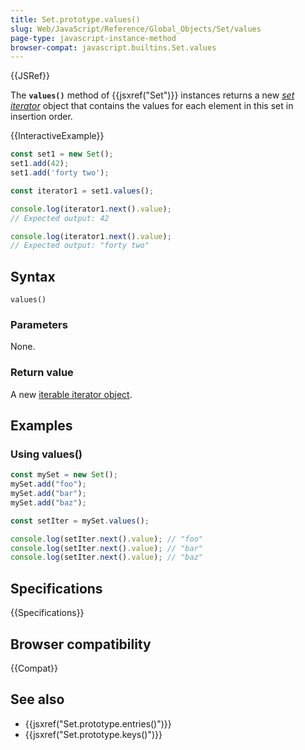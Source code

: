```yaml
---
title: Set.prototype.values()
slug: Web/JavaScript/Reference/Global_Objects/Set/values
page-type: javascript-instance-method
browser-compat: javascript.builtins.Set.values
---
```


{{JSRef}}

The **`values()`** method of {{jsxref("Set")}} instances returns a new _[set iterator](/en-US/docs/Web/JavaScript/Reference/Global_Objects/Iterator)_ object that contains the values for each element in this set in insertion order.

{{InteractiveExample}}

```js interactive-example
const set1 = new Set();
set1.add(42);
set1.add('forty two');

const iterator1 = set1.values();

console.log(iterator1.next().value);
// Expected output: 42

console.log(iterator1.next().value);
// Expected output: "forty two"

```

## Syntax

```js-nolint
values()
```

### Parameters

None.

### Return value

A new [iterable iterator object](/en-US/docs/Web/JavaScript/Reference/Global_Objects/Iterator).

## Examples

### Using values()

```js
const mySet = new Set();
mySet.add("foo");
mySet.add("bar");
mySet.add("baz");

const setIter = mySet.values();

console.log(setIter.next().value); // "foo"
console.log(setIter.next().value); // "bar"
console.log(setIter.next().value); // "baz"
```

## Specifications

{{Specifications}}

## Browser compatibility

{{Compat}}

## See also

- {{jsxref("Set.prototype.entries()")}}
- {{jsxref("Set.prototype.keys()")}}

